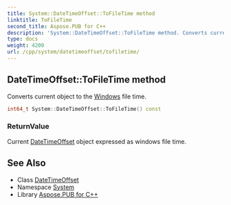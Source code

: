 ```yaml
---
title: System::DateTimeOffset::ToFileTime method
linktitle: ToFileTime
second_title: Aspose.PUB for C++
description: 'System::DateTimeOffset::ToFileTime method. Converts current object to the Windows file time in C++.'
type: docs
weight: 4200
url: /cpp/system/datetimeoffset/tofiletime/
---
```

## DateTimeOffset::ToFileTime method


Converts current object to the [Windows](../../../system.windows/) file time.

```cpp
int64_t System::DateTimeOffset::ToFileTime() const
```


### ReturnValue

Current [DateTimeOffset](../) object expressed as windows file time.

## See Also

* Class [DateTimeOffset](../)
* Namespace [System](../../)
* Library [Aspose.PUB for C++](../../../)

